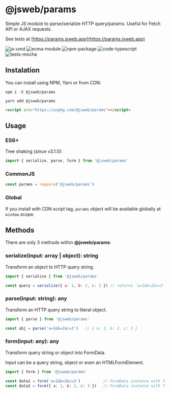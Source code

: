 # @jsweb/params

Simple JS module to parse/serialize HTTP query/params. Useful for Fetch API or AJAX requests.

See tests at [https://params.jsweb.app](https://params.jsweb.app)

![js-umd](https://img.shields.io/badge/js-umd-blue.svg?style=for-the-badge)
![ecma-module](https://img.shields.io/badge/ecma-module-blue.svg?style=for-the-badge)
![npm-package](https://img.shields.io/badge/npm-package-blue.svg?style=for-the-badge)
![code-typescript](https://img.shields.io/badge/code-typescript-blue.svg?style=for-the-badge)
![tests-mocha](https://img.shields.io/badge/tests-mocha-blue.svg?style=for-the-badge)

## Instalation

You can install using NPM, Yarn or from CDN:

```
npm i -S @jsweb/params
```

```
yarn add @jsweb/params
```

```html
<script src="https://unpkg.com/@jsweb/params"></script>
```

## Usage

### ES6+

Tree shaking (since v3.1.0):

```javascript
import { serialize, parse, form } from '@jsweb/params'
```

### CommonJS

```javascript
const params = require('@jsweb/params')
```

### Global

If you install with CDN script tag, `params` object will be available globally at `window` scope.

## Methods

There are only 3 methods within **@jsweb/params**:

### serialize(input: array | object): string

Transform an object to HTTP query string.

```javascript
import { serialize } from '@jsweb/params'

const query = serialize({ a: 1, b: 2, c: 3 }) // returns 'a=1&b=2&c=3'
```

### parse(input: string): any

Transform an HTTP query string to literal object.

```javascript
import { parse } from '@jsweb/params'

const obj = parse('a=1&b=2&c=3')   // { a: 1, b: 2, c: 3 }
```

### form(input: any): any

Transform query string or object into FormData.

Input can be a query string, object or even an HTMLFormElement.

```javascript
import { form } from '@jsweb/params'

const data1 = form('a=1&b=2&c=3')          // FormData instance with fields/values
const data2 = form({ a: 1, b: 2, c: 3 })   // FormData instance with fields/values
```

